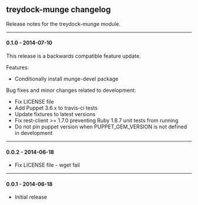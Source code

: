 ## treydock-munge changelog

Release notes for the treydock-munge module.

------------------------------------------

#### 0.1.0 - 2014-07-10

This release is a backwards compatible feature update.

Features:

* Conditionally install munge-devel package

Bug fixes and minor changes related to development:

* Fix LICENSE file
* Add Puppet 3.6.x to travis-ci tests
* Update fixtures to latest versions
* Fix rest-client >= 1.7.0 preventing Ruby 1.8.7 unit tests from running
* Do not pin puppet version when PUPPET_GEM_VERSION is not defined in development

------------------------------------------

#### 0.0.2 - 2014-06-18

* Fix LICENSE file - wget fail

------------------------------------------

#### 0.0.1 - 2014-06-18

* Initial release
